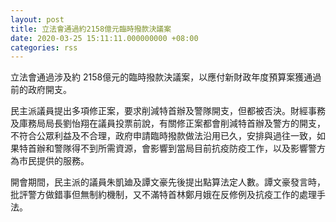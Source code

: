 ```yaml
---
layout: post
title: 立法會通過約2158億元臨時撥款決議案
date: 2020-03-25 15:11:11.000000000 +08:00
categories: rss
---
```


立法會通過涉及約 2158億元的臨時撥款決議案，以應付新財政年度預算案獲通過前的政府開支。

民主派議員提出多項修正案，要求削減特首辦及警隊開支，但都被否決。財經事務及庫務局局長劉怡翔在議員投票前說，有關修正案都會削減特首辦及警方的開支，不符合公眾利益及不合理，政府申請臨時撥款做法沿用已久，安排與過往一致，如果特首辦和警隊得不到所需資源，會影響到當局目前抗疫防疫工作，以及影響警方為市民提供的服務。 

開會期間，民主派的議員朱凱廸及譚文豪先後提出點算法定人數。譚文豪發言時，批評警方做錯事但無制約機制，又不滿特首林鄭月娥在反修例及抗疫工作的處理手法。
